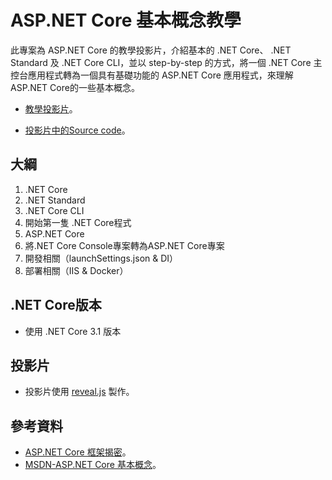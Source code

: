 # ASP.NET Core 基本概念教學

此專案為 ASP.NET Core 的教學投影片，介紹基本的 .NET Core、 .NET Standard 及 .NET Core CLI，並以 step-by-step 的方式，將一個 .NET Core 主控台應用程式轉為一個具有基礎功能的 ASP.NET Core 應用程式，來理解ASP.NET Core的一些基本概念。

- [教學投影片](https://dotnetcoretraining.azurewebsites.net/)。

- [投影片中的Source code](https://github.com/gulu0503/aspnetcore-demo/commits/master/)。

## 大綱
1. .NET Core
2. .NET Standard
3. .NET Core CLI
4. 開始第一隻 .NET Core程式
5. ASP.NET Core
6. 將.NET Core Console專案轉為ASP.NET Core專案
7. 開發相關（launchSettings.json & DI）
8. 部署相關（IIS & Docker）

## .NET Core版本
- 使用 .NET Core 3.1 版本

## 投影片
- 投影片使用 [reveal.js](https://github.com/hakimel/reveal.js) 製作。

## 參考資料
- [ASP.NET Core 框架揭密](https://www.cnblogs.com/artech/p/inside-asp-net-core-1.html)。
- [MSDN-ASP.NET Core 基本概念](https://docs.microsoft.com/zh-tw/aspnet/core/fundamentals/?view=aspnetcore-3.1&tabs=windows/)。

